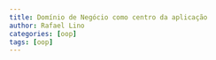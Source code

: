 ```yaml
---
title: Domínio de Negócio como centro da aplicação
author: Rafael Lino
categories: [oop]
tags: [oop]
---
```



